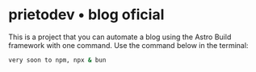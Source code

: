 # prietodev • blog oficial

This is a project that you can automate a blog using the Astro Build framework with one command. Use the command below in the terminal:

```sh
very soon to npm, npx & bun
```